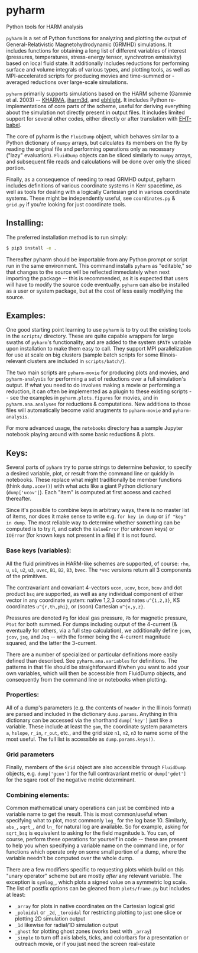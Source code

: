 # pyharm
Python tools for HARM analysis

`pyharm` is a set of Python functions for analyzing and plotting the output of General-Relativistic Magnetohydrodynamic (GRMHD) simulations.  It includes functions for obtaining a long list of different variables of interest (pressures, temperatures, stress-energy tensor, synchrotron emissivity) based on local fluid state.  It additionally includes reductions for performing surface and volume integrals of various types, and plotting tools, as well as MPI-accelerated scripts for producing movies and time-summed or -averaged reductions over large-scale simulations.

`pyharm` primarily supports simulations based on the HARM scheme (Gammie et al. 2003) -- [KHARMA](https://github.com/AFD-Illinois/kharma), [iharm3d](https://github.com/AFD-Illinois/iharm3d), and [ebhlight](https://github.com/AFD-Illinois/ebhlight).  It includes Python re-implementations of core parts of the scheme, useful for deriving everything about the simulation not directly present in output files.  It includes limited support for several other codes, either directly or after translation with [EHT-babel](https://github.com/AFD-Illinois/EHT-babel/).

The core of pyharm is the `FluidDump` object, which behaves similar to a Python dictionary of `numpy` arrays, but calculates its members on the fly by reading the original file and performing operations only as necessary ("lazy" evaluation).  `FluidDump` objects can be sliced similarly to `numpy` arrays, and subsequent file reads and calculations will be done over only the sliced portion.

Finally, as a consequence of needing to read GRMHD output, pyharm includes definitions of various coordinate systems in Kerr spacetime, as well as tools for dealing with a logically Cartesian grid in various coordinate systems.  These might be independently useful, see `coordinates.py` & `grid.py` if you're looking for just coordinate tools.

## Installing:
The preferred installation method is to run simply:
```bash
$ pip3 install -e .
```
Thereafter pyharm should be importable from any Python prompt or script run in the same environment.  This command installs `pyharm` as "editable," so that changes to the source will be reflected immediately when next importing the package -- this is recommended, as it is expected that users will have to modify the source code eventually.  `pyharm` can also be installed as a user or system package, but at the cost of less easily modifying the source.

## Examples:
One good starting point learning to use `pyharm` is to try out the existing tools in the `scripts/` directory.  These are quite capable wrappers for large swaths of `pyharm`'s functionality, and are added to the system `$PATH` variable upon installation to make them easy to call.  They support MPI parallelization for use at scale on big clusters (sample batch scripts for some Illinois-relevant clusters are included in `scripts/batch/`).

The two main scripts are `pyharm-movie` for producing plots and movies, and `pyharm-analysis` for performing a set of reductions over a full simulation's output.  If what you need to do involves making a movie or performing a reduction, it can often be implemented as a plugin to these existing scripts -- see the examples in `pyharm.plots.figures` for movies, and in `pyharm.ana.analyses` for reductions & computations.  New additions to those files will automatically become valid arugments to `pyharm-movie` and `pyharm-analysis`.

For more advanced usage, the `notebooks` directory has a sample Jupyter notebook playing around with some basic reductions & plots.

## Keys:
Several parts of `pyharm` try to parse strings to determine behavior, to specify a desired variable, plot, or result from the command line or quickly in notebooks.  These replace what might traditionally be member functions (think `dump.ucov()`) with what acts like a giant Python dictionary (`dump['ucov']`). Each "item" is computed at first access and cached thereafter.

Since it's possible to combine keys in arbitrary ways, there is no master list of items, nor does it make sense to write e.g. `for key in dump` or `if "key" in dump`.  The most reliable way to determine whether something can be computed is to try it, and catch the `ValueError` (for unknown keys) or `IOError` (for known keys not present in a file) if it is not found.

### Base keys (variables):

All the fluid primitives in HARM-like schemes are supported, of course: `rho`, `u`, `u1`, `u2`, `u3`, `uvec`, `B1`, `B2`, `B3`, `bvec`. The `*vec` versions return all 3 components of the primitives.

The contravariant and covariant 4-vectors `ucon`, `ucov`, `bcon`, `bcov` and dot product `bsq` are supported, as well as any individual component of either vector in any coordinate system: native 1,2,3 coordinates `u^{1,2,3}`, KS coordinates `u^{r,th,phi}`, or (soon) Cartesian `u^{x,y,z}`.

Pressures are denoted `Pg` for ideal gas pressure, `Pb` for magnetic pressure, `Ptot` for both summed.  For dumps including output of the 4-current (& eventually for others, via a full step calculation), we additionally define `jcon`, `jcov`, `jsq`, and `Jsq` -- with the former being the 4-current magnitude squared, and the latter the 3-current.

There are a number of specialized or particular definitions more easily defined than described.  See `pyharm.ana.variables` for definitions.  The patterns in that file should be straightforward if/when you want to add your own variables, which will then be accessible from FluidDump objects, and consequently from the command line or notebooks when plotting.

### Properties:
All of a dump's parameters (e.g. the contents of `header` in the Illinois format) are parsed and included in the dictionary `dump.params`.  Anything in this dictionary can be accessed via the shorthand `dump['key']` just like a variable.  These include at least the `gam`, the coordinate system parameters `a`, `hslope`, `r_in`, `r_out`, etc., and the grid size `n1`, `n2`, `n3` to name some of the most useful.  The full list is accessible as `dump.params.keys()`.

### Grid parameters
Finally, members of the `Grid` object are also accessible through `FluidDump` objects, e.g. `dump['gcon']` for the full contravariant metric or `dump['gdet']` for the sqare root of the negative metric determinant.
### Combining elements:

Common mathematical unary operations can just be combined into a variable name to get the result.  This is most common/useful when specifying what to plot, most commonly `log_` for the log base 10.  Similarly, `abs_`, `sqrt_`, and `ln_` for natural log are available.  So for example, asking for `sqrt_bsq` is equivalent to asking for the field magnitude `b`.  You can, of course, perform these operations for yourself in code -- these are present to help you when specifying a variable name on the command line, or for functions which operate only on some small portion of a dump, where the variable needn't be computed over the whole dump.

There are a few modifiers specific to requesting plots which build on this "unary operator" scheme but are mostly *after* any relevant variable. The exception is `symlog_`, which plots a signed value on a symmetric log scale.  The list of postfix options can be gleaned from `plots/frame.py` but includes at least:
* `_array` for plots in native coordinates on the Cartesian logical grid
* `_poloidal` or `_2d`, `_toroidal` for restricting plotting to just one slice or plotting 2D simulation output
* `_1d` likewise for radial/1D simulation output
* `_ghost` for plotting ghost zones (works best with `_array`)
* `_simple` to turn off axis labels, ticks, and colorbars for a presentation or outreach movie, or if you just need the screen real-estate
